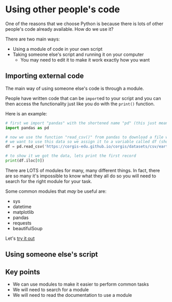 # Using other people's code

One of the reasons that we choose Python is because there is lots of other people's code already available. How do we use it?

There are two main ways:
- Using a module of code in your own script
- Taking someone else's script and running it on your computer
  - You may need to edit it to make it work exactly how you want

## Importing external code

The main way of using someone else's code is through a module.

People have written code that can be `import`ed to your script and you can then access the functionality just like you do with the `print()` function.

Here is an example:

```python
# first we import "pandas" with the shortened name "pd" (this just means we need to type less)
import pandas as pd

# now we use the function "read_csv()" from pandas to download a file with earthquake data in it
# we want to use this data so we assign it to a variable called df (short for dataframe, a pandas convention)
df = pd.read_csv('https://corgis-edu.github.io/corgis/datasets/csv/earthquakes/earthquakes.csv')

# to show it we got the data, lets print the first record
print(df.iloc[0])

```

There are LOTS of modules for many, many different things. In fact, there are so many it's impossible to know what they all do so you will need to search for the right module for your task.

Some common modules that _may_ be useful are:
- sys
- datetime
- matplotlib
- pandas
- requests
- beautifulSoup

Let's [try it out](http://colab.research.google.com/github/dfbr/pythonLessons/blob/main/Notebooks/externalCode.ipynb)

## Using someone else's script

## Key points

- We can use modules to make it easier to perform common tasks
- We will need to search for a module
- We will need to read the documentation to use a module